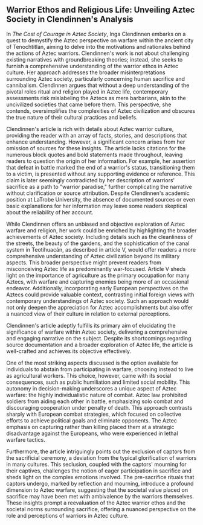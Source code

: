 ## Warrior Ethos and Religious Life: Unveiling Aztec Society in Clendinnen's Analysis

In _The Cost of Courage in Aztec Society_, Inga Clendinnen embarks on a quest to demystify the Aztec perspective on warfare within the ancient city of Tenochtitlan, aiming to delve into the motivations and rationales behind the actions of Aztec warriors. Clendinnen's work is not about challenging existing narratives with groundbreaking theories; instead, she seeks to furnish a comprehensive understanding of the warrior ethos in Aztec culture. Her approach addresses the broader misinterpretations surrounding Aztec society, particularly concerning human sacrifice and cannibalism. Clendinnen argues that without a deep understanding of the pivotal roles ritual and religion played in Aztec life, contemporary assessments risk mislabeling the Aztecs as mere barbarians, akin to the uncivilized societies that came before them. This perspective, she contends, oversimplifies the complexities of Aztec civilization and obscures the true nature of their cultural practices and beliefs.

Clendinnen's article is rich with details about Aztec warrior culture, providing the reader with an array of facts, stories, and descriptions that enhance understanding. However, a significant concern arises from her omission of sources for these insights. The article lacks citations for the numerous block quotes and bold statements made throughout, leaving readers to question the origin of her information. For example, her assertion that defeat in battle marked the end of a warrior's status, transitioning them to a victim, is presented without any supporting evidence or reference. This claim is later seemingly contradicted by her description of warriors' sacrifice as a path to "warrior paradise," further complicating the narrative without clarification or source attribution. Despite Clendinnen's academic position at LaTrobe University, the absence of documented sources or even basic explanations for her information may leave some readers skeptical about the reliability of her account.

While Clendinnen offers an unbiased and objective exploration of Aztec warfare and religion, her work could be enriched by highlighting the broader achievements of Aztec society. Including details such as the cleanliness of the streets, the beauty of the gardens, and the sophistication of the canal system in Teotihuacán, as described in article V, would offer readers a more comprehensive understanding of Aztec civilization beyond its military aspects. This broader perspective might prevent readers from misconceiving Aztec life as predominantly war-focused. Article V sheds light on the importance of agriculture as the primary occupation for many Aztecs, with warfare and capturing enemies being more of an occasional endeavor. Additionally, incorporating early European perspectives on the Aztecs could provide valuable context, contrasting initial foreign views with contemporary understandings of Aztec society. Such an approach would not only deepen the appreciation for Aztec accomplishments but also offer a nuanced view of their culture in relation to external perceptions.

Clendinnen's article adeptly fulfills its primary aim of elucidating the significance of warfare within Aztec society, delivering a comprehensive and engaging narrative on the subject. Despite its shortcomings regarding source documentation and a broader exploration of Aztec life, the article is well-crafted and achieves its objective effectively.

One of the most striking aspects discussed is the option available for individuals to abstain from participating in warfare, choosing instead to live as agricultural workers. This choice, however, came with its social consequences, such as public humiliation and limited social mobility. This autonomy in decision-making underscores a unique aspect of Aztec warfare: the highly individualistic nature of combat. Aztec law prohibited soldiers from aiding each other in battle, emphasizing solo combat and discouraging cooperation under penalty of death. This approach contrasts sharply with European combat strategies, which focused on collective efforts to achieve political goals and eliminate opponents. The Aztec emphasis on capturing rather than killing placed them at a strategic disadvantage against the Europeans, who were experienced in lethal warfare tactics.

Furthermore, the article intriguingly points out the exclusion of captors from the sacrificial ceremony, a deviation from the typical glorification of warriors in many cultures. This seclusion, coupled with the captors' mourning for their captives, challenges the notion of eager participation in sacrifice and sheds light on the complex emotions involved. The pre-sacrifice rituals that captors undergo, marked by reflection and mourning, introduce a profound dimension to Aztec warfare, suggesting that the societal value placed on sacrifice may have been met with ambivalence by the warriors themselves. These insights prompt a reevaluation of the Aztec warrior ethos and the societal norms surrounding sacrifice, offering a nuanced perspective on the role and perceptions of warriors in Aztec culture.
